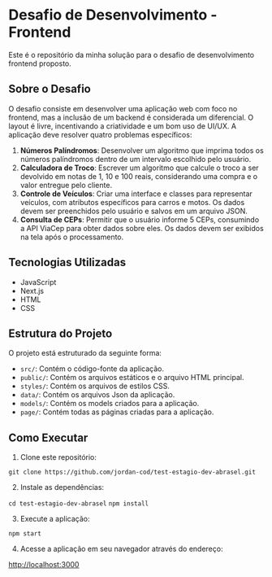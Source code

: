 # Desafio de Desenvolvimento - Frontend

Este é o repositório da minha solução para o desafio de desenvolvimento frontend proposto.

## Sobre o Desafio

O desafio consiste em desenvolver uma aplicação web com foco no frontend, mas a inclusão de um backend é considerada um diferencial. O layout é livre, incentivando a criatividade e um bom uso de UI/UX. A aplicação deve resolver quatro problemas específicos:

1. **Números Palíndromos**: Desenvolver um algoritmo que imprima todos os números palíndromos dentro de um intervalo escolhido pelo usuário.
2. **Calculadora de Troco**: Escrever um algoritmo que calcule o troco a ser devolvido em notas de 1, 10 e 100 reais, considerando uma compra e o valor entregue pelo cliente.
3. **Controle de Veículos**: Criar uma interface e classes para representar veículos, com atributos específicos para carros e motos. Os dados devem ser preenchidos pelo usuário e salvos em um arquivo JSON.
4. **Consulta de CEPs**: Permitir que o usuário informe 5 CEPs, consumindo a API ViaCep para obter dados sobre eles. Os dados devem ser exibidos na tela após o processamento.

## Tecnologias Utilizadas

- JavaScript
- Next.js
- HTML
- CSS

## Estrutura do Projeto

O projeto está estruturado da seguinte forma:

- `src/`: Contém o código-fonte da aplicação.
- `public/`: Contém os arquivos estáticos e o arquivo HTML principal.
- `styles/`: Contém os arquivos de estilos CSS.
- `data/`: Contém os arquivos Json da aplicação.
- `models/`: Contém os models criados para a aplicação.
- `page/`: Contém todas as páginas criadas para a aplicação.

## Como Executar

1. Clone este repositório:

`git clone https://github.com/jordan-cod/test-estagio-dev-abrasel.git`

2. Instale as dependências:

`cd test-estagio-dev-abrasel`
`npm install`

3. Execute a aplicação:

`npm start`

4. Acesse a aplicação em seu navegador através do endereço:

<http://localhost:3000>



